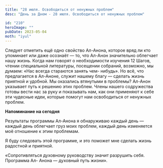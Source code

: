 ```yaml
---
title: "28 июля. Освободиться от ненужных проблем"
desc: "День за Днем - 28 июля. Освободиться от ненужных проблем"

id: "210"
heroImage: ""
pubDate: 2023-05-04
moth: "iyul"
---
```


Следует отметить ещё одно свойство Ал-Анона, которое вряд ли кто упоминает или
даже осознаёт — то, что Ал-Анон значительно облегчает нашу жизнь. Когда нам
говорят о необходимости изучения 12 Шагов, чтении специальной литературы,
посещении собраний, возможно, мы думаем: «Нас всегда стараются занять чем-
нибудь». Но всё, что предлагается в Ал-Аноне, служит нашему благу — сделать
жизнь приятной и удобной. Мы оказались втянутыми в проблемы? Ал-Анон указывает
путь к решению этих проблем. Члены нашего содружества готовы вести нас за руку
и показывать нам, как они применяют к себе эти чудесные идеи, которые помогут
нам освободиться от ненужных проблем.

**Напоминание на сегодня**

Результаты программы Ал-Анона я обнаруживаю каждый день — каждый день
облегчает груз моих проблем, каждый день изменяется моё отношение к этим
проблемам.

Я буду следовать этой программе, и это поможет мне сделать жизнь радостной и
приятной.

«Сопротивляться духовному руководству значит разрушить себя. Программа Ал-
Анона — духовный путь жизни».
